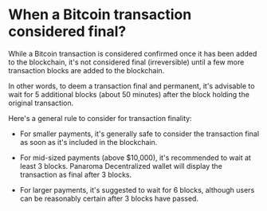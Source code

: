 # When a Bitcoin transaction considered final?

While a Bitcoin transaction is considered confirmed once it has been added to the blockchain, it's not considered final (irreversible) until a few more transaction blocks are added to the blockchain. 

In other words, to deem a transaction final and permanent, it's advisable to wait for 5 additional blocks (about 50 minutes) after the block holding the original transaction. 

Here's a general rule to consider for transaction finality:               

 - For smaller payments, it's generally safe to consider the transaction final as soon as it's included in the blockchain. 

- For mid-sized payments (above $10,000), it's recommended to wait at least 3 blocks. Panaroma Decentralized wallet will display the transaction as final after 3 blocks. 

- For larger payments, it's suggested to wait for 6 blocks, although users can be reasonably certain after 3 blocks have passed. 


